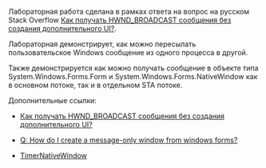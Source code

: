 Лабораторная работа сделана в рамках ответа на вопрос на русском Stack Overflow [Как получать HWND_BROADCAST сообщения без создания дополнительного UI?][1].

Лабораторная демонстрирует, как можно пересылать пользовательское Windows сообщение из одного процесса в другой.

Также демонстрируется как можно получать сообщение в объекте типа System.Windows.Forms.Form и System.Windows.Forms.NativeWindow как в основном потоке, так и в отдельном STA потоке.

Дополнительные ссылки:
- [Как получать HWND_BROADCAST сообщения без создания дополнительного UI?][2]
- [Q: How do I create a message-only window from windows forms?][3]
- [TimerNativeWindow][4]

  [1]: https://ru.stackoverflow.com/a/960359/11230
  [2]: https://ru.stackoverflow.com/questions/959870
  [3]: https://stackoverflow.com/a/41173013/1133809
  [4]: https://referencesource.microsoft.com/#System.Windows.Forms/winforms/Managed/System/WinForms/Timer.cs,272
